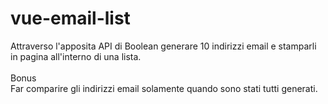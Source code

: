 # vue-email-list
Attraverso l'apposita API di Boolean
generare 10 indirizzi email e stamparli in pagina all'interno di una lista.<br>
<br>
Bonus<br>
Far comparire gli indirizzi email solamente quando sono stati tutti generati.